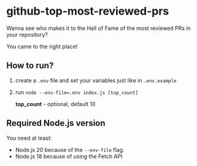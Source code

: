# github-top-most-reviewed-prs

Wanna see who makes it to the Hall of Fame of the most reviewed PRs in your repository?

You came to the right place!

## How to run?

1. create a `.env` file and set your variables just like in `.env.example`
2. run `node --env-file=.env index.js [top_count]`

    **top_count** - optional, default 10

## Required Node.js version

You need at least:

-   Node.js 20 because of the `--env-file` flag.
-   Node.js 18 because of using the Fetch API
